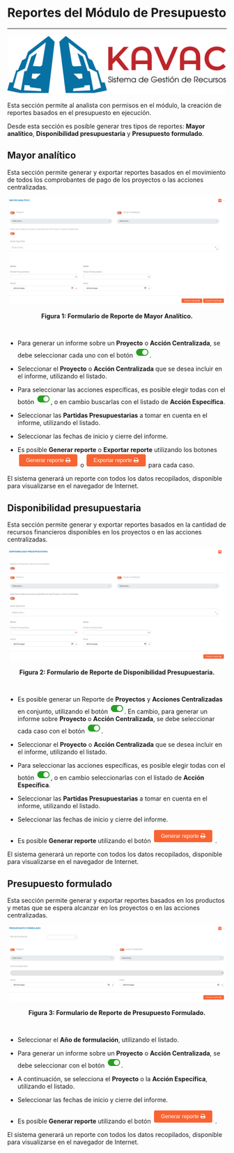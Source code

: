 # Reportes del Módulo de Presupuesto 
************************************

![Screenshot](img/logokavac.png#imagen)

Esta sección permite al analista con permisos en el módulo, la creación de reportes basados en el presupuesto en ejecución. 

Desde esta sección es posible generar tres tipos de reportes: **Mayor analítico**, **Disponibilidad presupuestaria** y **Presupuesto formulado**.

## Mayor analítico
Esta sección permite generar y exportar reportes basados en el movimiento de todos los comprobantes de pago de los proyectos o las acciones centralizadas.

![Screenshot](img/mayor-analitico.png#imagen)<div style="text-align: center;font-weight: bold">Figura 1: Formulario de Reporte de Mayor Analítico.</div>

<br>

* Para generar un informe sobre un **Proyecto** o **Acción Centralizada**, se debe seleccionar cada uno con el botón ![Screenshot](img/deslizante.png#imagen).

* Seleccionar el **Proyecto** o **Acción Centralizada** que se desea incluir en el informe, utilizando el listado.

* Para seleccionar las acciones específicas, es posible elegir todas con el botón ![Screenshot](img/deslizante.png#imagen), o en cambio buscarlas con el listado de **Acción Específica**.

* Seleccionar las **Partidas Presupuestarias** a tomar en cuenta en el informe, utilizando el listado.

* Seleccionar las fechas de inicio y cierre del informe.

* Es posible **Generar reporte** o **Exportar reporte** utilizando los botones ![Screenshot](img/generar-reporte.png#imagen) o ![Screenshot](img/exportar-reporte.png#imagen) para cada caso.

El sistema generará un reporte con todos los datos recopilados, disponible para visualizarse en el navegador de Internet.

## Disponibilidad presupuestaria

Esta sección permite generar y exportar reportes basados en la cantidad de recursos financieros disponibles en los proyectos o en las acciones centralizadas.

![Screenshot](img/disponibilidad-presupuestaria.png#imagen)<div style="text-align: center;font-weight: bold">Figura 2: Formulario de Reporte de Disponibilidad Presupuestaria.</div>

<br>

* Es posible generar un Reporte de **Proyectos** y **Acciones Centralizadas** en conjunto, utilizando el botón ![Screenshot](img/deslizante.png#imagen). En cambio, para generar un informe sobre **Proyecto** o **Acción Centralizada**, se debe seleccionar cada caso con el botón ![Screenshot](img/deslizante.png#imagen).

* Seleccionar el **Proyecto** o **Acción Centralizada** que se desea incluir en el informe, utilizando el listado.

* Para seleccionar las acciones específicas, es posible elegir todas con el botón ![Screenshot](img/deslizante.png#imagen), o en cambio seleccionarlas con el listado de **Acción Específica**.

* Seleccionar las **Partidas Presupuestarias** a tomar en cuenta en el informe, utilizando el listado.

* Seleccionar las fechas de inicio y cierre del informe.

* Es posible **Generar reporte** utilizando el botón ![Screenshot](img/generar-reporte.png#imagen) .

El sistema generará un reporte con todos los datos recopilados, disponible para visualizarse en el navegador de Internet.

## Presupuesto formulado

Esta sección permite generar y exportar reportes basados en  los productos y metas que se espera alcanzar en los proyectos o en las acciones centralizadas.

![Screenshot](img/presupuesto-formulado.png#imagen)<div style="text-align: center;font-weight: bold">Figura 3: Formulario de Reporte de Presupuesto Formulado.</div>

<br>

* Seleccionar el **Año de formulación**, utilizando el listado.

* Para generar un informe sobre un **Proyecto** o **Acción Centralizada**, se debe seleccionar con el botón ![Screenshot](img/deslizante.png#imagen). 

* A continuación, se selecciona el **Proyecto** o la **Acción Específica**, utilizando el listado.

* Seleccionar las fechas de inicio y cierre del informe.

* Es posible **Generar reporte** utilizando el botón ![Screenshot](img/generar-reporte.png#imagen) .

El sistema generará un reporte con todos los datos recopilados, disponible para visualizarse en el navegador de Internet.
